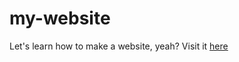 # my-website
Let's learn how to make a website, yeah?
Visit it [here]([https://hsage3.github.io/my-website/])
